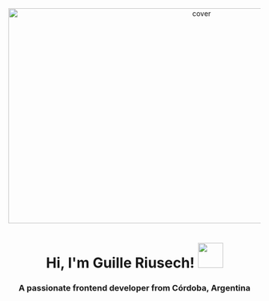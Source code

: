 <div align="center">
<img width="150%" height = "430px" src="https://i.ibb.co/hLfWrtK/Banner.png" alt="cover" />
</div>
<h1 align="center">Hi, I'm Guille Riusech! <img src="https://media.giphy.com/media/jiqyXvkHQzEBy/giphy.gif" width="50"></h1>
<h3 align="center">A passionate frontend developer from Córdoba, Argentina</h3>
